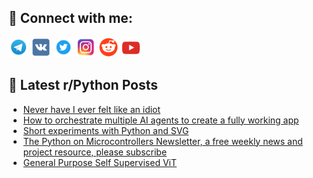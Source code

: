 ## 🔎 Connect with me:
[<img src="https://github.com/bullbesh/bullbesh/blob/main/images/Telegram.png" width="32" height="32" />](https://t.me/bullbesh)
[<img src="https://github.com/bullbesh/bullbesh/blob/main/images/VK.png" width="32" height="32" />](https://vk.com/bullbesh)
[<img src="https://github.com/bullbesh/bullbesh/blob/main/images/Twitter.png" width="32" height="32" />](https://twitter.com/bullbesh1)
[<img src="https://github.com/bullbesh/bullbesh/blob/main/images/Instagram.png" width="32" height="32" />](https://www.instagram.com/bullbesh)
[<img src="https://github.com/bullbesh/bullbesh/blob/main/images/Reddit.png" width="32" height="32" />](https://www.reddit.com/user/bullbesh)
[<img src="https://github.com/bullbesh/bullbesh/blob/main/images/YouTube.png" width="32" height="32" />](https://www.youtube.com/channel/UCtfjRs6uzgq5mfm8S06WTcg)

## 📕 Latest r/Python Posts
<!-- BLOG-POST-LIST:START -->
- [Never have I ever felt like an idiot](https://www.reddit.com/r/Python/comments/17enxzk/never_have_i_ever_felt_like_an_idiot/)
- [How to orchestrate multiple AI agents to create a fully working app](https://www.reddit.com/r/Python/comments/17elvgt/how_to_orchestrate_multiple_ai_agents_to_create_a/)
- [Short experiments with Python and SVG](https://www.reddit.com/r/Python/comments/17ekq7u/short_experiments_with_python_and_svg/)
- [The Python on Microcontrollers Newsletter, a free weekly news and project resource, please subscribe](https://www.reddit.com/r/Python/comments/17ek8um/the_python_on_microcontrollers_newsletter_a_free/)
- [General Purpose Self Supervised ViT](https://www.reddit.com/r/Python/comments/17ek2yn/general_purpose_self_supervised_vit/)
<!-- BLOG-POST-LIST:END -->
